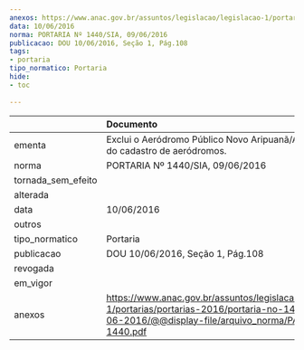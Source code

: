 ```yaml
---
anexos: https://www.anac.gov.br/assuntos/legislacao/legislacao-1/portarias/portarias-2016/portaria-no-1440-sia-09-06-2016/@@display-file/arquivo_norma/PA2016-1440.pdf
data: 10/06/2016
norma: PORTARIA Nº 1440/SIA, 09/06/2016
publicacao: DOU 10/06/2016, Seção 1, Pág.108
tags:
- portaria
tipo_normatico: Portaria
hide: 
- toc 
 
---
```


|                    | Documento                                                                                                                                                      |
|:-------------------|:---------------------------------------------------------------------------------------------------------------------------------------------------------------|
| ementa             | Exclui o Aeródromo Público Novo Aripuanã/AM (SWNA) do cadastro de aeródromos.                                                                                  |
| norma              | PORTARIA Nº 1440/SIA, 09/06/2016                                                                                                                               |
| tornada_sem_efeito |                                                                                                                                                                |
| alterada           |                                                                                                                                                                |
| data               | 10/06/2016                                                                                                                                                     |
| outros             |                                                                                                                                                                |
| tipo_normatico     | Portaria                                                                                                                                                       |
| publicacao         | DOU 10/06/2016, Seção 1, Pág.108                                                                                                                               |
| revogada           |                                                                                                                                                                |
| em_vigor           |                                                                                                                                                                |
| anexos             | https://www.anac.gov.br/assuntos/legislacao/legislacao-1/portarias/portarias-2016/portaria-no-1440-sia-09-06-2016/@@display-file/arquivo_norma/PA2016-1440.pdf |